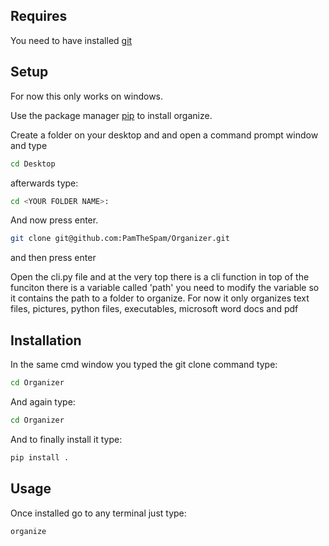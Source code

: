 ## Requires

You need to have installed [git](https://git-scm.com/downloads)

## Setup

For now this only works on windows.

Use the package manager [pip](https://pip.pypa.io/en/stable/) to install organize.

Create a folder on your desktop and and open a command prompt window and type 
```bash
cd Desktop
```
afterwards type:
```bash
cd <YOUR FOLDER NAME>:
```
And now press enter.
```bash
git clone git@github.com:PamTheSpam/Organizer.git
```
and then press enter

Open the cli.py file and at the very top there is a cli function in top of the funciton there is a variable called 'path' you need to modify the variable so it contains the path to a folder to organize. For now it only organizes text files, pictures, python files, executables, microsoft word docs and pdf

## Installation

In the same cmd window you typed the git clone command type:
```bash
cd Organizer
```
And again type:
```bash
cd Organizer
```
And to finally install it type:
```bash
pip install .
```

## Usage

Once installed go to any terminal just type:
```bash
organize
```
